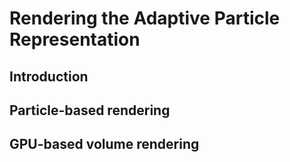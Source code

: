 # Rendering the Adaptive Particle Representation



## Introduction



## Particle-based rendering



## GPU-based volume rendering

